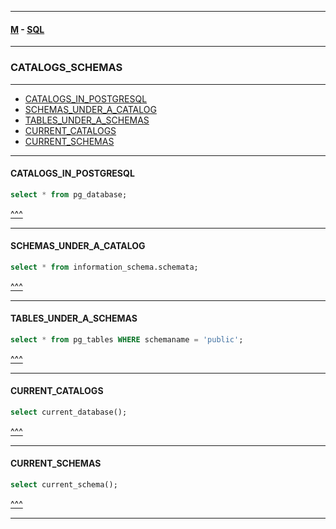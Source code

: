 
---

#### [M](https://github.com/ttltrk/TTT/blob/master/menu.md) - [SQL](https://github.com/ttltrk/TTT/blob/master/SQL/SQL.md)

---

### CATALOGS_SCHEMAS

---

* [CATALOGS_IN_POSTGRESQL](#CATALOGS_IN_POSTGRESQL)
* [SCHEMAS_UNDER_A_CATALOG](#SCHEMAS_UNDER_A_CATALOG)
* [TABLES_UNDER_A_SCHEMAS](#TABLES_UNDER_A_SCHEMAS)
* [CURRENT_CATALOGS](#CURRENT_CATALOGS)
* [CURRENT_SCHEMAS](#CURRENT_SCHEMAS)

---

#### CATALOGS_IN_POSTGRESQL

```SQL
select * from pg_database;
```

[^^^](#CATALOGS_SCHEMAS)

---

#### SCHEMAS_UNDER_A_CATALOG

```SQL
select * from information_schema.schemata;
```

[^^^](#CATALOGS_SCHEMAS)

---

#### TABLES_UNDER_A_SCHEMAS

```SQL
select * from pg_tables WHERE schemaname = 'public';
```

[^^^](#CATALOGS_SCHEMAS)

---

#### CURRENT_CATALOGS

```SQL
select current_database();
```

[^^^](#CATALOGS_SCHEMAS)

---

#### CURRENT_SCHEMAS

```SQL
select current_schema();
```

[^^^](#CATALOGS_SCHEMAS)

---
